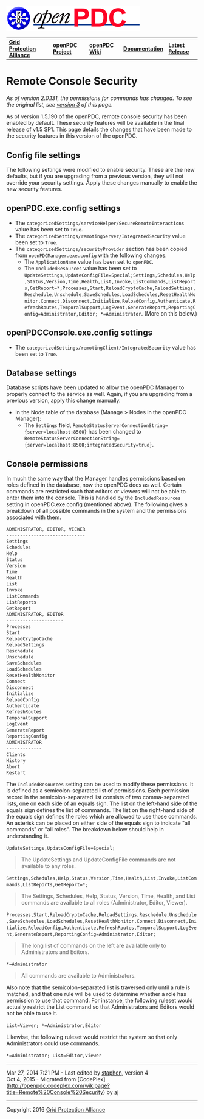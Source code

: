 [![The Open Source Phasor Data Concentrator](openPDC_Logo.png)](openPDC_Home.md "The Open Source Phasor Data Concentrator")

|   |   |   |   |   |
|---|---|---|---|---|
| **[Grid Protection Alliance](http://www.gridprotectionalliance.org "Grid Protection Alliance Home Page")** | **[openPDC Project](https://github.com/GridProtectionAlliance/openPDC "openPDC Project on GitHub")** | **[openPDC Wiki](openPDC_Home.md "openPDC Wiki Home Page")** | **[Documentation](openPDC_Documentation_Home.md "openPDC Documentation Home Page")** | **[Latest Release](https://github.com/GridProtectionAlliance/openPDC/releases "openPDC Releases Home Page")** |

# Remote Console Security

*As of version 2.0.131, the permissions for commands has changed. To see the original list, see [version 3](Remote_Console_Security.files/Remote_Console_Security_Version_3.md) of this page.*

As of version 1.5.190 of the openPDC, remote console security has been enabled by default. These security features will be available in the final release of v1.5 SP1. This page details the changes that have been made to the security features in this version of the openPDC.

## Config file settings
The following settings were modified to enable security. These are the new defaults, but if you are upgrading from a previous version, they will not override your security settings. Apply these changes manually to enable the new security features.

## openPDC.exe.config settings

- The `categorizedSettings/serviceHelper/SecureRemoteInteractions` value has been set to `True`.
- The `categorizedSettings/remotingServer/IntegratedSecurity` value been set to `True`.
- The `categorizedSettings/securityProvider` section has been copied from `openPDCManager.exe.config` with the following changes.
    - The `ApplicationName` value has been set to `openPDC`.
    - The `IncludedResources` value has been set to `UpdateSettings,UpdateConfigFile=Special;Settings,Schedules,Help,Status,Version,Time,Health,List,Invoke,ListCommands,ListReports,GetReport=*;Processes,Start,ReloadCryptoCache,ReloadSettings,Reschedule,Unschedule,SaveSchedules,LoadSchedules,ResetHealthMonitor,Connect,Disconnect,Initialize,ReloadConfig,Authenticate,RefreshRoutes,TemporalSupport,LogEvent,GenerateReport,ReportingConfig=Administrator,Editor; *=Administrator`. (More on this below.)

## openPDCConsole.exe.config settings

- The `categorizedSettings/remotingClient/IntegratedSecurity` value has been set to `True`.

## Database settings

Database scripts have been updated to allow the openPDC Manager to properly connect to the service as well. Again, if you are upgrading from a previous version, apply this change manually.

- In the Node table of the database (Manage > Nodes in the openPDC Manager):
    - The `Settings` field, `RemoteStatusServerConnectionString={server=localhost:8500}` has been changed to `RemoteStatusServerConnectionString={server=localhost:8500;integratedSecurity=true}`.

## Console permissions

In much the same way that the Manager handles permissions based on roles defined in the database, now the openPDC does as well. Certain commands are restricted such that editors or viewers will not be able to enter them into the console. This is handled by the `IncludedResources` setting in openPDC.exe.config (mentioned above). The following gives a breakdown of all possible commands in the system and the permissions associated with them.

```
ADMINISTRATOR, EDITOR, VIEWER
-----------------------------
Settings
Schedules
Help
Status
Version
Time
Health
List
Invoke
ListCommands
ListReports
GetReport
ADMINISTRATOR, EDITOR
---------------------
Processes
Start
ReloadCrytpoCache
ReloadSettings
Reschedule
Unschedule
SaveSchedules
LoadSchedules
ResetHealthMonitor
Connect
Disconnect
Initialize
ReloadConfig
Authenticate
RefreshRoutes
TemporalSupport
LogEvent
GenerateReport
ReportingConfig
ADMINISTRATOR
-------------
Clients
History
Abort
Restart
```

The `IncludedResources` setting can be used to modify these permissions. It is defined as a semicolon-separated list of permissions. Each permission record in the semicolon-separated list consists of two comma-separated lists, one on each side of an equals sign. The list on the left-hand side of the equals sign defines the list of commands. The list on the right-hand side of the equals sign defines the roles which are allowed to use those commands. An asterisk can be placed on either side of the equals sign to indicate "all commands" or "all roles". The breakdown below should help in understanding it.

`UpdateSettings,UpdateConfigFile=Special;`

> The UpdateSettings and UpdateConfigFile commands are not available to any roles.

`Settings,Schedules,Help,Status,Version,Time,Health,List,Invoke,ListCommands,ListReports,GetReport=*;`

> The Settings, Schedules, Help, Status, Version, Time, Health, and List commands are available to all roles (Administrator, Editor, Viewer).

`Processes,Start,ReloadCryptoCache,ReloadSettings,Reschedule,Unschedule,SaveSchedules,LoadSchedules,ResetHealthMonitor,Connect,Disconnect,Initialize,ReloadConfig,Authenticate,RefreshRoutes,TemporalSupport,LogEvent,GenerateReport,ReportingConfig=Administrator,Editor;`

> The long list of commands on the left are available only to Administrators and Editors.

`*=Administrator`

> All commands are available to Administrators.

Also note that the semicolon-separated list is traversed only until a rule is matched, and that one rule will be used to determine whether a role has permission to use that command. For instance, the following ruleset would actually restrict the List command so that Administrators and Editors would not be able to use it.

`List=Viewer; *=Administrator,Editor` 

Likewise, the following ruleset would restrict the system so that only Administrators could use commands.

`*=Administrator; List=Editor,Viewer`

---

Mar 27, 2014 7:21 PM - Last edited by [staphen](Contributors/staphen.md), version 4  
Oct 4, 2015 - Migrated from [CodePlex] (http://openpdc.codeplex.com/wikipage?title=Remote%20Console%20Security) by [aj](https://github.com/ajstadlin)

---

Copyright 2016 [Grid Protection Alliance](http://www.gridprotectionalliance.org)